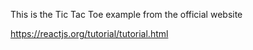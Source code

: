 This is the Tic Tac Toe example from the official website

https://reactjs.org/tutorial/tutorial.html

